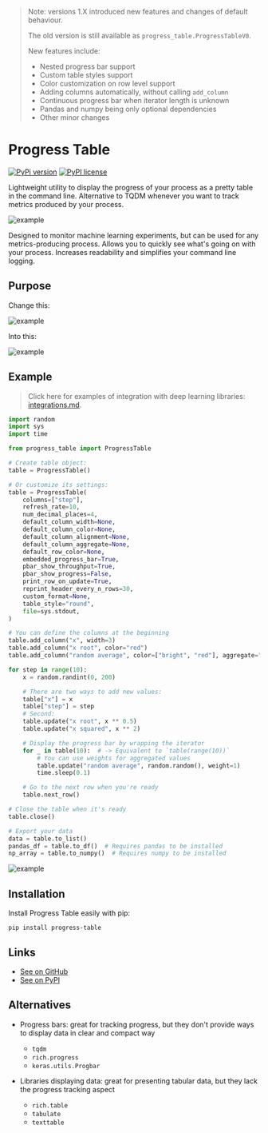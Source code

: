 > Note: versions 1.X introduced new features and changes of default behaviour.
>
> The old version is still available as `progress_table.ProgressTableV0`.
>
> New features include:
> * Nested progress bar support
> * Custom table styles support
> * Color customization on row level support
> * Adding columns automatically, without calling `add_column`
> * Continuous progress bar when iterator length is unknown
> * Pandas and numpy being only optional dependencies
> * Other minor changes

# Progress Table

[![PyPi version](https://img.shields.io/badge/dynamic/json?label=latest&query=info.version&url=https%3A%2F%2Fpypi.org%2Fpypi%2Fprogress-table%2Fjson)](https://pypi.org/project/progress-table)
[![PyPI license](https://img.shields.io/badge/dynamic/json?label=license&query=info.license&url=https%3A%2F%2Fpypi.org%2Fpypi%2Fprogress-table%2Fjson)](https://pypi.org/project/progress-table)

Lightweight utility to display the progress of your process as a pretty table in the command line.
Alternative to TQDM whenever you want to track metrics produced by your process.

![example](https://github.com/gahaalt/progress-table/blob/main/images/progress-table-example.png?raw=true)

Designed to monitor machine learning experiments, but can be used for any metrics-producing process.
Allows you to quickly see what's going on with your process.
Increases readability and simplifies your command line logging.

## Purpose

Change this:

![example](https://github.com/gahaalt/progress-table/blob/main/images/progress-before3.gif?raw=true)

Into this:

![example](https://github.com/gahaalt/progress-table/blob/main/images/progress-after4.gif?raw=true)

## Example

> Click here for examples of integration with deep learning libraries:
> [integrations.md](https://github.com/gahaalt/progress-table/blob/main/integrations.md).

```python
import random
import sys
import time

from progress_table import ProgressTable

# Create table object:
table = ProgressTable()

# Or customize its settings:
table = ProgressTable(
    columns=["step"],
    refresh_rate=10,
    num_decimal_places=4,
    default_column_width=None,
    default_column_color=None,
    default_column_alignment=None,
    default_column_aggregate=None,
    default_row_color=None,
    embedded_progress_bar=True,
    pbar_show_throughput=True,
    pbar_show_progress=False,
    print_row_on_update=True,
    reprint_header_every_n_rows=30,
    custom_format=None,
    table_style="round",
    file=sys.stdout,
)

# You can define the columns at the beginning
table.add_column("x", width=3)
table.add_column("x root", color="red")
table.add_column("random average", color=["bright", "red"], aggregate="mean")

for step in range(10):
    x = random.randint(0, 200)

    # There are two ways to add new values:
    table["x"] = x
    table["step"] = step
    # Second:
    table.update("x root", x ** 0.5)
    table.update("x squared", x ** 2)

    # Display the progress bar by wrapping the iterator
    for _ in table(10):  # -> Equivalent to `table(range(10))`
        # You can use weights for aggregated values
        table.update("random average", random.random(), weight=1)
        time.sleep(0.1)

    # Go to the next row when you're ready
    table.next_row()

# Close the table when it's ready
table.close()

# Export your data
data = table.to_list()
pandas_df = table.to_df()  # Requires pandas to be installed
np_array = table.to_numpy()  # Requires numpy to be installed
```

![example](https://github.com/gahaalt/progress-table/blob/main/images/example-output4.gif?raw=true)

## Installation

Install Progress Table easily with pip:

```
pip install progress-table
```

## Links

* [See on GitHub](https://github.com/gahaalt/progress-table)
* [See on PyPI](https://pypi.org/project/progress-table)

## Alternatives

* Progress bars: great for tracking progress, but they don't provide ways to display data in clear and compact way
    * `tqdm`
    * `rich.progress`
    * `keras.utils.Progbar`

* Libraries displaying data: great for presenting tabular data, but they lack the progress tracking aspect
    * `rich.table`
    * `tabulate`
    * `texttable`
